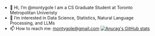 - 👋 Hi, I’m @montygole I am a CS Graduate Student at Toronto Metropolitan Univeristy
- 👀 I’m interested in Data Science, Statistics, Natural Language Processing, and LLMs
- 📫 How to reach me: montygole@gmail.com
[![Anurag's GitHub stats](https://github-readme-stats.vercel.app/api?username=montygole)](https://github.com/anuraghazra/github-readme-stats)
<!---
montygole/montygole is a ✨ special ✨ repository because its `README.md` (this file) appears on your GitHub profile.
You can click the Preview link to take a look at your changes.
--->
